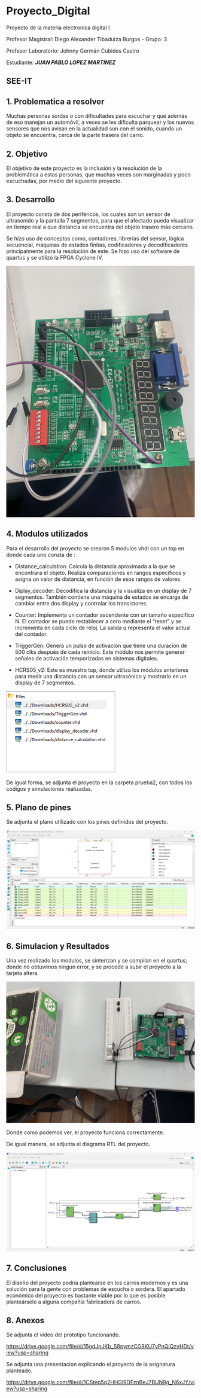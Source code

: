 # Proyecto_Digital
Proyecto de la materia electronica digital I 

Profesor Magistral: Diego Alexander Tibaduiza Burgos - Grupo: 3

Profesor Laboratorio: Johnny Germán Cubides Castro 

Estudiante: _**JUAN PABLO LOPEZ MARTINEZ**_

## SEE-IT

## 1. Problematica a resolver

Muchas personas sordas o con dificultades para escuchar y que además de eso manejan un automóvil, a veces se les dificulta parquear y los nuevos sensores que nos avisan en la actualidad son con el sonido, cuando un objeto se encuentra, cerca de la parte trasera del carro.

## 2. Objetivo

El objetivo de este proyecto es la inclusión y la resolución de la problemática a estas personas, que muchas veces son marginadas y poco escuchadas, por medio del siguiente proyecto.

## 3. Desarrollo

El proyecto consta de dos periféricos, los cuales son un sensor de ultrasonido y la pantalla 7 segmentos, para que el afectado pueda visualizar en tiempo real a que distancia se encuentra del objeto trasero más cercano.  

Se hizo uso de conceptos como, contadores, librerías del sensor, lógica secuencial, máquinas de estados finitas, codificadores y decodificadores principalmente para la resolución de este. Se hizo uso del software de quartus y se utilizó la FPGA Cyclone IV.

![ejemplo1](figs/IMG_8943.jpg)

## 4. Modulos utilizados

Para el desarrollo del proyecto se crearon 5 modulos vhdl con un top en donde cada uno consta de :

- Distance_calculation: Calcula la distancia aproximada a la que se encontrara el objeto. Realiza comparaciones en rangos específicos y asigna un valor de distancia, en función de esos rangos de valores.

- Diplay_decoder: Decodifica la distancia y la visualiza en un display de 7 segmentos. También contiene una máquina de estados se encarga de cambiar entre dos display y controlar los transistores.

- Counter: Implementa un contador ascendente con un tamaño especifico N. El contador se puede restablecer a cero mediante el “reset” y se incrementa en cada ciclo de reloj.  La salida q representa el valor actual del contador.

- TriggerGen: Genera un pulso de activación que tiene una duración de 500 clks después de cada reinicio.  Este módulo nos permite generar señales de activación temporizadas en sistemas digitales.

- HCRS05_v2: Este es muestro top, donde utiliza los módulos anteriores para medir una distancia con un sensor ultrasónico y mostrarlo en un display de 7 segmentos.

![ejemplo2](figs/dos.png)

De igual forma, se adjunta el proyecto en la carpeta prueba2, con todos los codigos y simulaciones realizadas.

## 5. Plano de pines

Se adjunta el plano utilizado con los pines definidos del proyecto.

![ejemplo3](figs/receo.png)

## 6. Simulacion y Resultados

Una vez realizado los modulos, se sinterizan y se compilan en el quartus; donde no obtuvimos ningun error, y se procede a subir el proyecto a la tarjeta altera.

![ejemplo4](figs/IMG_8944.jpg)

Donde como podemos ver, el proyecto funciona correctamente.

De igual manera, se adjunta el diagrama RTL del proyecto.

![ejemplo24](figs/doss.png)

## 7. Conclusiones

El diseño del proyecto podría plantearse en los carros modernos y es una solución para la gente con problemas de escucha o sordera. El apartado económico del proyecto es bastante viable por lo que es posible planteárselo a alguna compañía fabricadora de carros.

## 8. Anexos

Se adjunta el video del prototipo funcionando.

https://drive.google.com/file/d/15gdJpJKb_S8pymzCG8KU7yPnQiQzvHDt/view?usp=sharing

Se adjunta una presentacion explicando el proyecto de la asignatura planteado.

https://drive.google.com/file/d/1CStep5q2HHGl9DFznBeJ7BUN9g_N6xJY/view?usp=sharing
